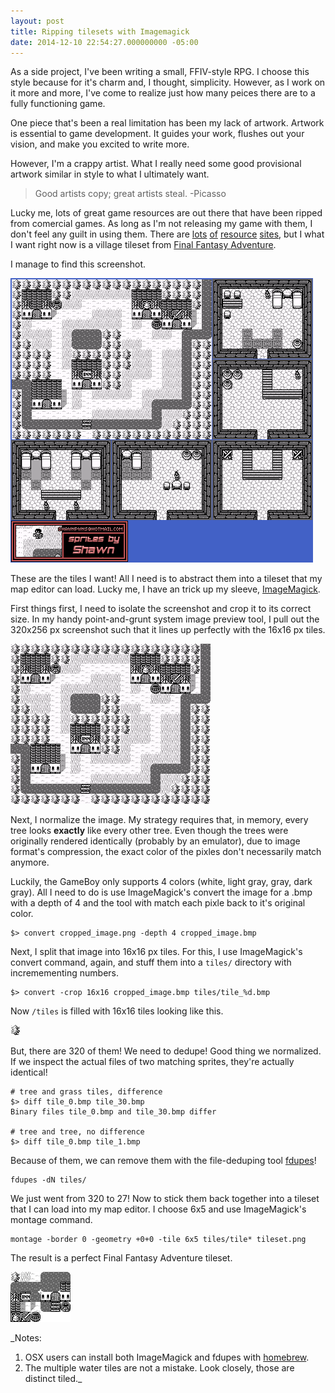 ```yaml
---
layout: post
title: Ripping tilesets with Imagemagick
date: 2014-12-10 22:54:27.000000000 -05:00
---
```

As a side project, I've been writing a small, FFIV-style RPG. I choose this style because for it's charm and, I thought, simplicity. However, as I work on it more and more, I've come to realize just how many peices there are to a fully functioning game.

One piece that's been a real limitation has been my lack of artwork. Artwork is essential to game development. It guides your work, flushes out your vision, and make you excited to write more.

However, I'm a crappy artist. What I really need some good provisional artwork similar in style to what I ultimately want.

>Good artists copy; great artists steal.
-Picasso

Lucky me, lots of great game resources are out there that have been ripped from comercial games. As long as I'm not releasing my game with them, I don't feel any guilt in using them. There are [lots](http://www.spriters-resource.com/) [of](http://opengameart.org/) [resource](http://spritedatabase.net/) [sites](http://www.videogamesprites.net/), but I what I want right now is a village tileset from [Final Fantasy Adventure](http://en.wikipedia.org/wiki/Final_Fantasy_Adventure).

I manage to find this screenshot.

![original_image](/assets/2014-12-10-ripping-gameboy-tilesets-with-imagemagick/original.png)

These are the tiles I want! All I need is to abstract them into a tileset that my map editor can load. Lucky me, I have an trick up my sleeve, [ImageMagick](http://www.imagemagick.org/).

First things first, I need to isolate the screenshot and crop it to its correct size. In my handy point-and-grunt system image preview tool, I pull out the 320x256 px screenshot such that it lines up perfectly with the 16x16 px tiles.

![cropped_image](/assets/2014-12-10-ripping-gameboy-tilesets-with-imagemagick/cropped_image.png)

Next, I normalize the image. My strategy requires that, in memory, every tree looks __exactly__ like every other tree. Even though the trees were originally rendered identically (probably by an emulator), due to image format's compression, the exact color of the pixles don't necessarily match anymore.

Luckily, the GameBoy only supports 4 colors (white, light gray, gray, dark gray). All I need to do is use ImageMagick's convert the image for a .bmp with a depth of 4 and the tool with match each pixle back to it's original color.

```
$> convert cropped_image.png -depth 4 cropped_image.bmp
```

Next, I split that image into 16x16 px tiles. For this, I use ImageMagick's convert command, again, and stuff them into a ```tiles/``` directory with incremementing numbers.

```
$> convert -crop 16x16 cropped_image.bmp tiles/tile_%d.bmp
```

Now ```/tiles``` is filled with 16x16 tiles looking like this.

![tiles_0](/assets/2014-12-10-ripping-gameboy-tilesets-with-imagemagick/tile_0.png)

But, there are 320 of them! We need to dedupe! Good thing we normalized. If we inspect the actual files of two matching sprites, they're actually identical!

```
# tree and grass tiles, difference
$> diff tile_0.bmp tile_30.bmp
Binary files tile_0.bmp and tile_30.bmp differ

# tree and tree, no difference
$> diff tile_0.bmp tile_1.bmp
```

Because of them, we can remove them with the file-deduping tool [fdupes](https://code.google.com/p/fdupes/)!

```
fdupes -dN tiles/
```

We just went from 320 to 27! Now to stick them back together into a tileset that I can load into my map editor. I choose 6x5 and use ImageMagick's montage command.

```
montage -border 0 -geometry +0+0 -tile 6x5 tiles/tile* tileset.png
```

The result is a perfect Final Fantasy Adventure tileset.

![tileset](/assets/2014-12-10-ripping-gameboy-tilesets-with-imagemagick/tileset.png)

_Notes:
1. OSX users can install both ImageMagick and fdupes with [homebrew](http://brew.sh/).
2. The multiple water tiles are not a mistake. Look closely, those are distinct tiled._
